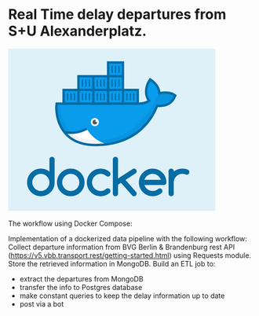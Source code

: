 # Real Time delay departures from S+U Alexanderplatz.

![](./Images/docker.png)

The workflow using Docker Compose:

Implementation of a dockerized data pipeline with the following workflow:
Collect departure information from BVG Berlin & Brandenburg rest API (https://v5.vbb.transport.rest/getting-started.html) using Requests module.
Store the retrieved information in MongoDB.
Build an ETL job to:
- extract the departures from MongoDB 
- transfer the info to Postgres database
- make constant queries to keep the delay information up to date
- post via a bot